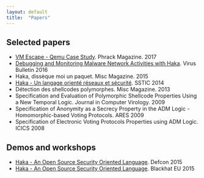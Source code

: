 ```yaml
---
layout: default
title:  "Papers"
---
```


## Selected papers

*   [VM Escape - Qemu Case Study](http://phrack.org/papers/vm-escape-qemu-case-study.html). Phrack Magazine. 2017  
*   [Debugging and Monitoring Malware Network Activities with Haka](https://www.virusbulletin.com/uploads/pdf/magazine/2016/VB2016-Ancel-Talbi.pdf). Virus Bulletin 2016
*   Haka, dissèque moi un paquet. Misc Magazine. 2015
*   [Haka - Un langage orienté réseaux et sécurité](https://www.sstic.org/media/SSTIC2014/SSTIC-actes/haka_software_defined_security/SSTIC2014-Article-haka_software_defined_security-denis_talbi_fariello_desse.pdf). SSTIC 2014
*   Détection des shellcodes polymorphes. Misc Magazine. 2013
*   Specification and Evaluation of Polymorphic Shellcode Properties Using a New Temporal Logic. Journal in Computer Virology. 2009
*   Specification of Anonymity as a Secrecy Property in the ADM Logic - Homomorphic-based Voting Protocols. ARES 2009
*   Specification of Electronic Voting Protocols Properties using ADM Logic. ICICS 2008

## Demos and workshops

*   [Haka - An Open Source Security Oriented Language](https://www.defcon.org/html/defcon-23/dc-23-demo-labs-schedule.html#Talbi). Defcon 2015
* [Haka - An Open Source Security Oriented Language](https://www.blackhat.com/eu-15/arsenal.html#haka-an-open-source-security-oriented-language). Blackhat EU 2015 
